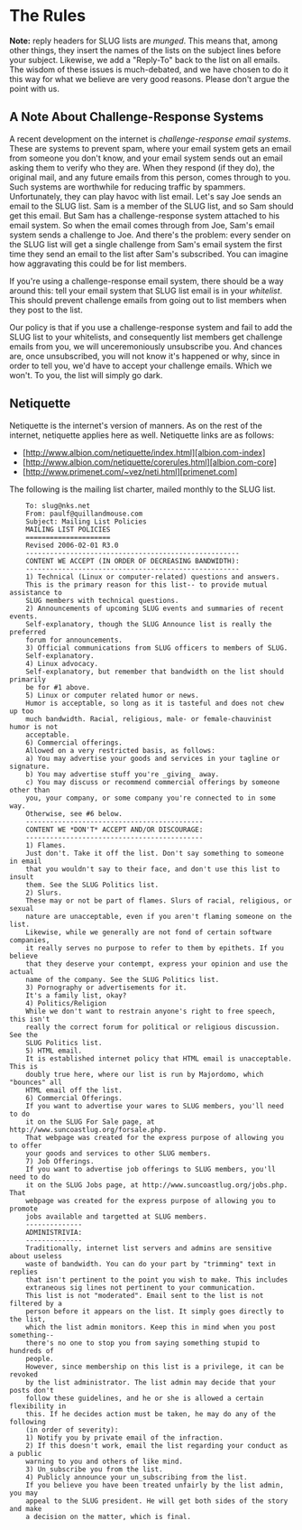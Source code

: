 <a name="top"></a>
# The Rules

**Note:** reply headers for SLUG lists are *munged*. This means
that, among other things, they insert the names of the lists on
the subject lines before your subject. Likewise, we add a
"Reply-To" back to the list on all emails. The wisdom of these
issues is much-debated, and we have chosen to do it this way for
what we believe are very good reasons. Please don't argue the point
with us.


<a name="challenge-response"></a>
## A Note About Challenge-Response Systems

A recent development on the internet is
*challenge-response email systems*. These are systems to prevent
spam, where your email system gets an email from someone you don't
know, and your email system sends out an email asking them to
verify who they are. When they respond (if they do), the original
mail, and any future emails from this person, comes through to you.
Such systems are worthwhile for reducing traffic by spammers.
Unfortunately, they can play havoc with list email.
Let's say Joe sends an email to the SLUG list. Sam is a member of
the SLUG list, and so Sam should get this email. But Sam has a
challenge-response system attached to his email system. So when the
email comes through from Joe, Sam's email system sends a challenge
to Joe. And there's the problem: every sender on the SLUG list will
get a single challenge from Sam's email system the first time they
send an email to the list after Sam's subscribed. You can imagine
how aggravating this could be for list members.

If you're using a challenge-response email system, there should be
a way around this: tell your email system that SLUG list email is
in your *whitelist*. This should prevent challenge emails from
going out to list members when they post to the list.

Our policy is that if you use a challenge-response system and fail
to add the SLUG list to your whitelists, and consequently list
members get challenge emails from you, we will unceremoniously
unsubscribe you. And chances are, once unsubscribed, you will not
know it's happened or why, since in order to tell you, we'd have to
accept your challenge emails. Which we won't. To you, the list will
simply go dark.


<a name="netiquette"></a>
## Netiquette

Netiquette is the internet's version of manners. As on the rest of
the internet, netiquette applies here as well. Netiquette links are
as follows:

-   [http://www.albion.com/netiquette/index.html][albion.com-index]
-   [http://www.albion.com/netiquette/corerules.html][albion.com-core]
-   [http://www.primenet.com/~vez/neti.html][primenet.com]

The following is the mailing list charter, mailed monthly to the
SLUG list.

```
    To: slug@nks.net
    From: paulf@quillandmouse.com
    Subject: Mailing List Policies
    MAILING LIST POLICIES
    =====================
    Revised 2006-02-01 R3.0
    -----------------------------------------------------
    CONTENT WE ACCEPT (IN ORDER OF DECREASING BANDWIDTH):
    -----------------------------------------------------
    1) Technical (Linux or computer-related) questions and answers.
    This is the primary reason for this list-- to provide mutual assistance to
    SLUG members with technical questions.
    2) Announcements of upcoming SLUG events and summaries of recent events.
    Self-explanatory, though the SLUG Announce list is really the preferred
    forum for announcements.
    3) Official communications from SLUG officers to members of SLUG.
    Self-explanatory.
    4) Linux advocacy.
    Self-explanatory, but remember that bandwidth on the list should primarily
    be for #1 above.
    5) Linux or computer related humor or news.
    Humor is acceptable, so long as it is tasteful and does not chew up too
    much bandwidth. Racial, religious, male- or female-chauvinist humor is not
    acceptable.
    6) Commercial offerings.
    Allowed on a very restricted basis, as follows:
    a) You may advertise your goods and services in your tagline or signature.
    b) You may advertise stuff you're _giving_ away.
    c) You may discuss or recommend commercial offerings by someone other than
    you, your company, or some company you're connected to in some way.
    Otherwise, see #6 below.
    --------------------------------------------
    CONTENT WE *DON'T* ACCEPT AND/OR DISCOURAGE:
    --------------------------------------------
    1) Flames.
    Just don't. Take it off the list. Don't say something to someone in email
    that you wouldn't say to their face, and don't use this list to insult
    them. See the SLUG Politics list.
    2) Slurs.
    These may or not be part of flames. Slurs of racial, religious, or sexual
    nature are unacceptable, even if you aren't flaming someone on the list.
    Likewise, while we generally are not fond of certain software companies,
    it really serves no purpose to refer to them by epithets. If you believe
    that they deserve your contempt, express your opinion and use the actual
    name of the company. See the SLUG Politics list.
    3) Pornography or advertisements for it.
    It's a family list, okay?
    4) Politics/Religion
    While we don't want to restrain anyone's right to free speech, this isn't
    really the correct forum for political or religious discussion. See the
    SLUG Politics list.
    5) HTML email.
    It is established internet policy that HTML email is unacceptable. This is
    doubly true here, where our list is run by Majordomo, which "bounces" all
    HTML email off the list.
    6) Commercial Offerings.
    If you want to advertise your wares to SLUG members, you'll need to do
    it on the SLUG For Sale page, at http://www.suncoastlug.org/forsale.php.
    That webpage was created for the express purpose of allowing you to offer
    your goods and services to other SLUG members.
    7) Job Offerings.
    If you want to advertise job offerings to SLUG members, you'll need to do
    it on the SLUG Jobs page, at http://www.suncoastlug.org/jobs.php. That
    webpage was created for the express purpose of allowing you to promote
    jobs available and targetted at SLUG members.
    --------------
    ADMINISTRIVIA:
    --------------
    Traditionally, internet list servers and admins are sensitive about useless
    waste of bandwidth. You can do your part by "trimming" text in replies
    that isn't pertinent to the point you wish to make. This includes
    extraneous sig lines not pertinent to your communication.
    This list is not "moderated". Email sent to the list is not filtered by a
    person before it appears on the list. It simply goes directly to the list,
    which the list admin monitors. Keep this in mind when you post something--
    there's no one to stop you from saying something stupid to hundreds of
    people.
    However, since membership on this list is a privilege, it can be revoked
    by the list administrator. The list admin may decide that your posts don't
    follow these guidelines, and he or she is allowed a certain flexibility in
    this. If he decides action must be taken, he may do any of the following
    (in order of severity):
    1) Notify you by private email of the infraction.
    2) If this doesn't work, email the list regarding your conduct as a public
    warning to you and others of like mind.
    3) Un_subscribe you from the list.
    4) Publicly announce your un_subscribing from the list.
    If you believe you have been treated unfairly by the list admin, you may
    appeal to the SLUG president. He will get both sides of the story and make
    a decision on the matter, which is final.
```

[albion.com-index]: http://www.albion.com/netiquette/index.html
[albion.com-core]: http://www.albion.com/netiquette/corerules.html
[primenet.com]: http://www.primenet.com/~vez/neti.html